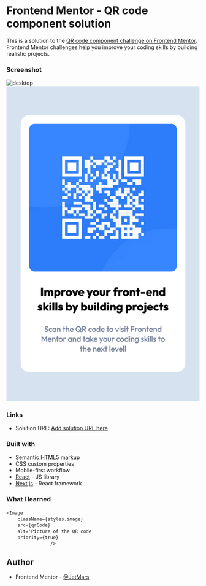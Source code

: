 # Frontend Mentor - QR code component solution

This is a solution to the [QR code component challenge on Frontend Mentor](https://www.frontendmentor.io/challenges/qr-code-component-iux_sIO_H). Frontend Mentor challenges help you improve your coding skills by building realistic projects.

### Screenshot

![desktop](./screenshot-desktop-desktop.png)
![mobile](./screenshot-mobile.png)

### Links

- Solution URL: [Add solution URL here](https://github.com/JetMars/fmentor-qr-component.git)

### Built with

- Semantic HTML5 markup
- CSS custom properties
- Mobile-first workflow
- [React](https://reactjs.org/) - JS library
- [Next.js](https://nextjs.org/) - React framework

### What I learned

```next
<Image
	className={styles.image}
	src={qrCode}
	alt='Picture of the QR code'
	priority={true}
				/>
```

## Author

- Frontend Mentor - [@JetMars](https://www.frontendmentor.io/profile/JetMars)
